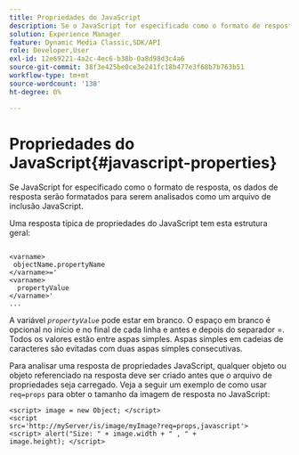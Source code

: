 ```yaml
---
title: Propriedades do JavaScript
description: Se o JavaScript for especificado como o formato de resposta, os dados de resposta serão formatados para serem analisados como um arquivo de inclusão do JavaScript&trade;.
solution: Experience Manager
feature: Dynamic Media Classic,SDK/API
role: Developer,User
exl-id: 12e69221-4a2c-4ec6-b38b-0a8d98d3c4a6
source-git-commit: 38f3e425be0ce3e241fc18b477e3f68b7b763b51
workflow-type: tm+mt
source-wordcount: '138'
ht-degree: 0%

---
```


# Propriedades do JavaScript{#javascript-properties}

Se JavaScript for especificado como o formato de resposta, os dados de resposta serão formatados para serem analisados como um arquivo de inclusão JavaScript.

Uma resposta típica de propriedades do JavaScript tem esta estrutura geral:

```
           
<varname> 
 objectName.propertyName 
</varname>=' 
<varname>
  propertyValue 
</varname>' 
...
```

A variável *`propertyValue`* pode estar em branco. O espaço em branco é opcional no início e no final de cada linha e antes e depois do separador =. Todos os valores estão entre aspas simples. Aspas simples em cadeias de caracteres são evitadas com duas aspas simples consecutivas.

Para analisar uma resposta de propriedades JavaScript, qualquer objeto ou objeto referenciado na resposta deve ser criado antes que o arquivo de propriedades seja carregado. Veja a seguir um exemplo de como usar `req=props` para obter o tamanho da imagem de resposta no JavaScript:

```
<script> image = new Object; </script> 
<script 
src='http://myServer/is/image/myImage?req=props,javascript'> 
<script> alert("Size: " + image.width + " , " + 
image.height); </script>
```
